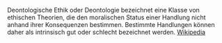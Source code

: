Deontologische Ethik oder Deontologie bezeichnet eine Klasse von ethischen Theorien, die den moralischen Status einer Handlung nicht anhand ihrer Konsequenzen bestimmen. Bestimmte Handlungen können daher als intrinsisch gut oder schlecht bezeichnet werden. [Wikipedia](https://de.wikipedia.org/wiki/Deontologische_Ethik)
